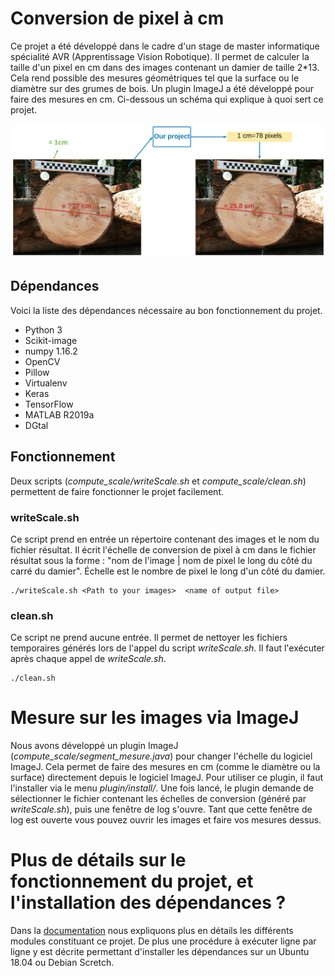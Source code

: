 # Conversion de pixel à cm
Ce projet a été développé dans le cadre d'un stage de master informatique spécialité AVR (Apprentissage Vision Robotique). Il permet de calculer la taille d'un pixel en cm dans des images contenant un damier de taille 2*13. Cela rend possible des mesures géométriques tel que la surface ou le diamètre sur des grumes de bois. Un plugin ImageJ a été développé pour faire des mesures en cm. Ci-dessous un schéma qui explique à quoi sert ce projet.

![alt text](recap.png?raw=true "A quoi ça sert ?")
## Dépendances
Voici la liste des dépendances nécessaire au bon fonctionnement du projet.

- Python 3
- Scikit-image
- numpy 1.16.2
- OpenCV
- Pillow
- Virtualenv
- Keras
- TensorFlow
- MATLAB R2019a
- DGtal

## Fonctionnement
Deux scripts (*compute_scale/writeScale.sh* et *compute_scale/clean.sh*) permettent de faire fonctionner le projet facilement.
### writeScale.sh
Ce script prend en entrée un répertoire contenant des images et le nom du fichier résultat. Il écrit l'échelle de conversion de pixel à cm dans le fichier résultat sous la forme : "nom de l'image | nom de pixel le long du côté du carré du damier". Échelle est le nombre de pixel le long d'un côté du damier.
```
./writeScale.sh <Path to your images>  <name of output file>
```
### clean.sh
Ce script ne prend aucune entrée. Il permet de nettoyer les fichiers temporaires générés lors de l'appel du script *writeScale.sh*. Il faut l'exécuter après chaque appel de *writeScale.sh*.
```
./clean.sh
```
# Mesure sur les images via ImageJ
Nous avons développé un plugin ImageJ (*compute_scale/segment_mesure.java*) pour changer l'échelle du logiciel ImageJ. Cela permet de faire des mesures en cm (comme le diamètre ou la surface) directement depuis le logiciel ImageJ. Pour utiliser ce plugin, il faut l'installer via le menu *plugin/install/*. Une fois lancé, le plugin demande de sélectionner le fichier contenant les échelles de conversion (généré par *writeScale.sh*), puis une fenêtre de log s'ouvre. Tant que cette fenêtre de log est ouverte vous pouvez ouvrir les images et faire vos mesures dessus.

# Plus de détails sur le fonctionnement du projet, et l'installation des dépendances ?
Dans la [documentation](Documentation.pdf) nous expliquons plus en détails les différents modules constituant ce projet. De plus une procédure à exécuter ligne par ligne y est décrite permettant d'installer les dépendances sur un Ubuntu 18.04 ou Debian Scretch.
